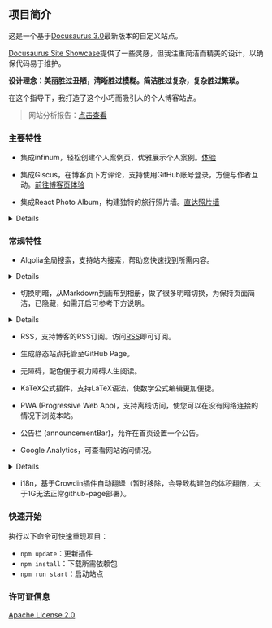 ## 项目简介

这是一个基于[Docusaurus 3.0](https://docusaurus.io/)最新版本的自定义站点。

[Docusaurus Site Showcase](https://docusaurus.io/showcase)提供了一些灵感，但我注重简洁而精美的设计，以确保代码易于维护。

**设计理念：美丽胜过丑陋，清晰胜过模糊。简洁胜过复杂，复杂胜过繁琐。**

在这个指导下，我打造了这个小巧而吸引人的个人博客站点。

> 网站分析报告：[点击查看](https://pagespeed.web.dev/)

### 主要特性

- 集成infinum，轻松创建个人案例页，优雅展示个人案例。[体验](https://jiangmiemie.com/)

- 集成Giscus，在博客页下方评论，支持使用GitHub账号登录，方便与作者互动。[前往博客页体验](https://jiangmiemie.com/blog/blog/)

- 集成React Photo Album，构建独特的旅行照片墙。[直达照片墙](https://jiangmiemie.com/gallery/)
<details>
点击照片可放大并展示照片描述，支持多种布局、按标签筛选、点击单独查看、显示图片大小与描述、前后预览、图片放大、缩小等功能。`src\pages\gallery\index.js`中的 `photos` 字段为相册图片，可按需自定义。
</details>

### 常规特性

- Algolia全局搜索，支持站内搜索，帮助您快速找到所需内容。
<details>
获取Algolia的 `Application ID` 和 `Search-Only API Key`，并填入 `docusaurus.config.js` 的 `algolia` 字段。

添加搜索框：
```javascript
navbar: {
  title: '首页',
  hideOnScroll: true,
  items: [
    // 搜索框
    {
      type: 'search',
      position: 'right',
    },
  ]
},
```
</details>

- 切换明暗，从Markdown到画布到相册，做了很多明暗切换，为保持页面简洁，已隐藏，如需开启可参考下方说明。 
<details>
```
    //将下方艾玛中的disableSwitch: true改为false即可显示明暗切换按钮
    colorMode: {
      defaultMode: 'light',//定义首次访问的颜色
      disableSwitch: true,//隐藏明暗切换按钮
      respectPrefersColorScheme: false,//跟随用户系统默认
    },
```
</details>

- RSS，支持博客的RSS订阅。访问[RSS](https://jiangmiemie.com/blog/rss.xml)即可订阅。

- 生成静态站点托管至GitHub Page。

- 无障碍，配色便于视力障碍人生阅读。

- KaTeX公式插件，支持LaTeX语法，使数学公式编辑更加便捷。

- PWA (Progressive Web App)，支持离线访问，使您可以在没有网络连接的情况下浏览本站。

- 公告栏 (announcementBar)，允许在首页设置一个公告。

- Google Analytics，可查看网站访问情况。
<details>
获取谷歌分析代码，并填入 `docusaurus.config.js` 的 `googleAnalytics` 字段。
</details>

- i18n，基于Crowdin插件自动翻译（暂时移除，会导致构建包的体积翻倍，大于1G无法正常github-page部署）。


### 快速开始

执行以下命令可快速重现项目：

- `npm update`：更新插件
- `npm install`：下载所需依赖包
- `npm run start`：启动站点

### 许可证信息

[Apache License 2.0](LICENSE)